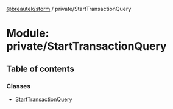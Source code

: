 [@breautek/storm](../README.md) / private/StartTransactionQuery

# Module: private/StartTransactionQuery

## Table of contents

### Classes

- [StartTransactionQuery](../classes/private_starttransactionquery.starttransactionquery.md)
